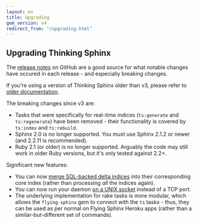 ```yaml
---
layout: en
title: Upgrading
gem_version: v4
redirect_from: "/upgrading.html"
---
```


## Upgrading Thinking Sphinx

The [release notes](https://github.com/pat/thinking-sphinx/releases) on GitHub are a good source for what notable changes have occured in each release - and especially breaking changes.

If you're using a version of Thinking Sphinx older than v3, please refer to [older documentation](../v3/upgrading.html).

The breaking changes since v3 are:

* Tasks that were specifically for real-time indices (`ts:generate` and `ts:regenerate`) have been removed - their functionality is covered by `ts:index` and `ts:rebuild`.
* Sphinx 2.0 is no longer supported. You must use Sphinx 2.1.2 or newer (and 2.2.11 is recommended).
* Ruby 2.1 (or older) is no longer supported. Arguably the code may still work in older Ruby versions, but it's only tested against 2.2+.

Significant new features:

* You can now [merge SQL-backed delta indices](deltas.html#merging-delta-indices) into their corresponding core index (rather than processing _all_ the indices again).
* You can now run your daemon [on a UNIX socket](advanced_config.html#hosting-via-a-unix-socket) instead of a TCP port.
* The underlying implementation for rake tasks is more modular, which allows the `flying-sphinx` gem to connect with the `ts` tasks - thus, they can be used as per normal on Flying Sphinx Heroku apps (rather than a similar-but-different set of commands).
